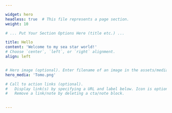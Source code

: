 ```yaml
---

widget: hero
headless: true  # This file represents a page section.
weight: 10

# ... Put Your Section Options Here (title etc.) ...

title: Hello
content: 'Welcome to my sea star world!'
# Choose `center`, `left`, or `right` alignment.
align: left


# Hero image (optional). Enter filename of an image in the assets/media/ folder.
hero_media: 'Tomo.png'

# Call to action links (optional).
#   Display link(s) by specifying a URL and label below. Icon is optional for `cta`.
#   Remove a link/note by deleting a cta/note block.

  
---
```

